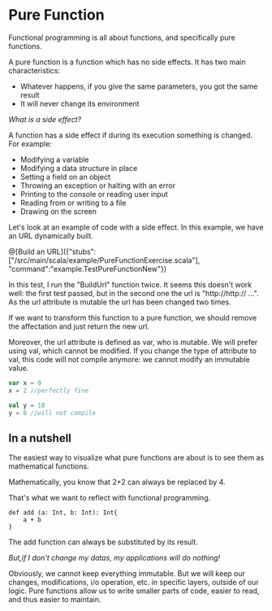 # Pure Function 

Functional programming is all about functions, and specifically pure functions.

A pure function is a function which has no side effects.
It has two main characteristics:
- Whatever happens, if you give the same parameters, you got the same result
- It will never change its environment

_What is a side effect?_ 

A function has a side effect if during its execution something is changed.
For example:

* Modifying a variable
* Modifying a data structure in place
* Setting a field on an object
* Throwing an exception or halting with an error
* Printing to the console or reading user input
* Reading from or writing to a file
* Drawing on the screen


Let's look at an example of code with a side effect.
In this example, we have an URL dynamically built.

@[Build an URL]({"stubs":["/src/main/scala/example/PureFunctionExercise.scala"], "command":"example.TestPureFunctionNew"})


In this test, I run the "BuildUrl" function twice. It seems this doesn't work well: the first test passed, but in the second one the url is "http://http:// ...". As the url attribute is mutable the url has been changed two times.


If we want to transform this function to a pure function, we should remove the affectation and just return the new url. 

Moreover, the url attribute is defined as var, who is mutable. We will prefer using val, which cannot be modified. 
If you change the type of attribute to val, this code will not compile anymore: we cannot modify an immutable value.


```scala
var x = 0
x = 2 //perfectly fine

val y = 10
y = 8 //will not compile
```



## In a nutshell

The easiest way to visualize what pure functions are about is to see them as mathematical functions.

Mathematically, you know that 2+2 can always be replaced by 4.

That's what we want to reflect with functional programming.

```
def add (a: Int, b: Int): Int{
	a + b
}
``` 

The add function can always be substituted by its result.

_But,if I don't change my datas, my applications will do nothing!_

Obviously, we cannot keep everything immutable.
But we will keep our changes, modifications, i/o operation, etc. in specific layers, outside of our logic.
Pure functions allow us to write smaller parts of code, easier to read, and thus easier to maintain.
